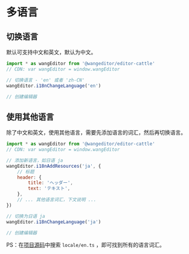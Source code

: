 # 多语言

## 切换语言

默认可支持中文和英文，默认为中文。

```js
import * as wangEditor from '@wangeditor/editor-cattle'
// CDN: var wangEditor = window.wangEditor

// 切换语言 - 'en' 或者 'zh-CN'
wangEditor.i18nChangeLanguage('en')

// 创建编辑器
```

## 使用其他语言

除了中文和英文，使用其他语言，需要先添加语言的词汇，然后再切换语言。

```js
import * as wangEditor from '@wangeditor/editor-cattle'
// CDN: var wangEditor = window.wangEditor

// 添加新语言，如日语 ja
wangEditor.i18nAddResources('ja', {
    // 标题
    header: {
        title: 'ヘッダー',
        text: 'テキスト',
    },
    // ... 其他语言词汇，下文说明 ...
})

// 切换为日语 ja
wangEditor.i18nChangeLanguage('ja')

// 创建编辑器
```

PS：在[项目源码](https://github.com/wangeditor-team/we-2021)中搜索 `locale/en.ts` ，即可找到所有的语言词汇。
